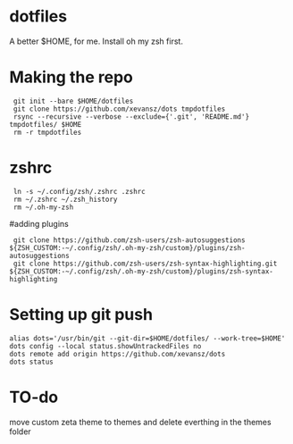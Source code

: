 # dotfiles
A better $HOME, for me.
Install oh my zsh first.

# Making the repo

```
 git init --bare $HOME/dotfiles
 git clone https://github.com/xevansz/dots tmpdotfiles
 rsync --recursive --verbose --exclude={'.git', 'README.md'} tmpdotfiles/ $HOME
 rm -r tmpdotfiles
```
# zshrc
```
 ln -s ~/.config/zsh/.zshrc .zshrc
 rm ~/.zshrc ~/.zsh_history
 rm ~/.oh-my-zsh
```
#adding plugins
```
 git clone https://github.com/zsh-users/zsh-autosuggestions ${ZSH_CUSTOM:-~/.config/zsh/.oh-my-zsh/custom}/plugins/zsh-autosuggestions
 git clone https://github.com/zsh-users/zsh-syntax-highlighting.git ${ZSH_CUSTOM:-~/.config/zsh/.oh-my-zsh/custom}/plugins/zsh-syntax-highlighting 

```

# Setting up git push
```
alias dots='/usr/bin/git --git-dir=$HOME/dotfiles/ --work-tree=$HOME'
dots config --local status.showUntrackedFiles no
dots remote add origin https://github.com/xevansz/dots
dots status
```
# TO-do 
move custom zeta theme to themes and delete everthing in the themes folder
